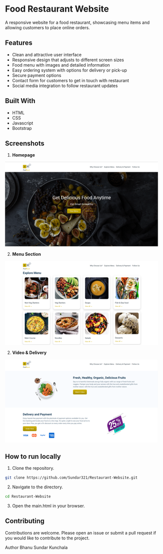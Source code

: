 # Food Restaurant Website
A responsive website for a food restaurant, showcasing menu items and allowing customers to place online orders.

## Features
* Clean and attractive user interface
* Responsive design that adjusts to different screen sizes
* Food menu with images and detailed information
* Easy ordering system with options for delivery or pick-up
* Secure payment options
* Contact form for customers to get in touch with restaurant
* Social media integration to follow restaurant updates

## Built With
* HTML
* CSS
* Javascript 
* Bootstrap

## Screenshots
1. **Homepage**  


![image](https://github.com/Sundar321/Restaurant-Website/blob/main/Screenshots/Homepage.png)

2. **Menu Section**  


![image](https://github.com/Sundar321/Restaurant-Website/blob/main/Screenshots/menu%20Section.png)

2. **Video & Delivery**  


![image](https://github.com/Sundar321/Restaurant-Website/blob/main/Screenshots/Video%20and%20Order%20Section.png)

## How to run locally
1. Clone the repository.  
```bash
git clone https://github.com/Sundar321/Restaurant-Website.git
```

2. Navigate to the directory.
```bash
cd Restaurant-Website

```

3. Open the main.html in your browser.

## Contributing 
Contributions are welcome. Please open an issue or submit a pull request if you would like to contribute to the project.


Author
Bhanu Sundar Kunchala



